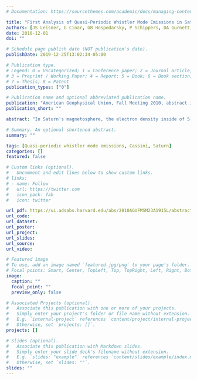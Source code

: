 ```yaml
---
# Documentation: https://sourcethemes.com/academic/docs/managing-content/

title: "First Analysis of Quasi-Periodic Whistler Mode Emissions in Saturn's Inner Magnetosphere"
authors: [JS Leisner, G Cinar, GB Hospodarsky, P Schippers, DA Gurnett, O Santolik, AJ Coates]
date: 2010-12-01
doi: ""

# Schedule page publish date (NOT publication's date).
publishDate: 2019-12-25T13:02:34-05:00

# Publication type.
# Legend: 0 = Uncategorized; 1 = Conference paper; 2 = Journal article;
# 3 = Preprint / Working Paper; 4 = Report; 5 = Book; 6 = Book section;
# 7 = Thesis; 8 = Patent
publication_types: ["0"]

# Publication name and optional abbreviated publication name.
publication: "American Geophysical Union, Fall Meeting 2010, abstract id.SM23A-1915"
publication_short: ""

abstract: "In Saturn's magnetosphere, the electron density inside of 5-6 RS has been shown to vary with longitude. When Cassini passes through this space, the Radio and Plasma Wave Science (RPWS) instrument occasionally observes a series of whistler mode emissions that each rise in frequency over a period of five to ten minutes and repeat every five to ten minutes. These waves are present in the RPWS data set starting in 2005 and continuing through to the present date, and are seen over a large range of L shells and latitudes. In this study, we perform a first analysis of these waves in which we study their occurrence and propagation characteristics. We focus on source mechanisms and correlations with known aspects of the Saturnian system, such as position relative to the moon Enceladus and position within the magnetosphere. Lastly, we examine possible implications that the generation of these waves has for longitudinal asymmetries in the electron population beyond the known density structure."

# Summary. An optional shortened abstract.
summary: ""

tags: [Quasi-periodic whistler mode emissions, Cassini, Saturn]
categories: []
featured: false

# Custom links (optional).
#   Uncomment and edit lines below to show custom links.
# links:
# - name: Follow
#   url: https://twitter.com
#   icon_pack: fab
#   icon: twitter

url_pdf: https://ui.adsabs.harvard.edu/abs/2010AGUFMSM23A1915L/abstract
url_code:
url_dataset:
url_poster:
url_project:
url_slides:
url_source:
url_video:

# Featured image
# To use, add an image named `featured.jpg/png` to your page's folder. 
# Focal points: Smart, Center, TopLeft, Top, TopRight, Left, Right, BottomLeft, Bottom, BottomRight.
image:
  caption: ""
  focal_point: ""
  preview_only: false

# Associated Projects (optional).
#   Associate this publication with one or more of your projects.
#   Simply enter your project's folder or file name without extension.
#   E.g. `internal-project` references `content/project/internal-project/index.md`.
#   Otherwise, set `projects: []`.
projects: []

# Slides (optional).
#   Associate this publication with Markdown slides.
#   Simply enter your slide deck's filename without extension.
#   E.g. `slides: "example"` references `content/slides/example/index.md`.
#   Otherwise, set `slides: ""`.
slides: ""
---
```

